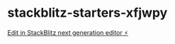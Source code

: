 # stackblitz-starters-xfjwpy

[Edit in StackBlitz next generation editor ⚡️](https://stackblitz.com/~/github.com/moaz-678/stackblitz-starters-xfjwpy)